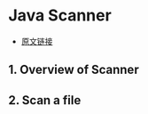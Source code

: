 # Java Scanner
* [原文链接](https://www.baeldung.com/java-scanner)

## 1. Overview of Scanner

## 2. Scan a file
